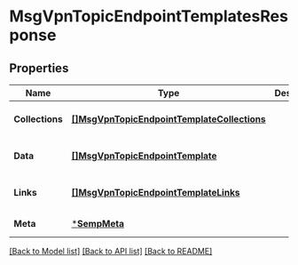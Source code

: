 # MsgVpnTopicEndpointTemplatesResponse

## Properties
Name | Type | Description | Notes
------------ | ------------- | ------------- | -------------
**Collections** | [**[]MsgVpnTopicEndpointTemplateCollections**](MsgVpnTopicEndpointTemplateCollections.md) |  | [optional] [default to null]
**Data** | [**[]MsgVpnTopicEndpointTemplate**](MsgVpnTopicEndpointTemplate.md) |  | [optional] [default to null]
**Links** | [**[]MsgVpnTopicEndpointTemplateLinks**](MsgVpnTopicEndpointTemplateLinks.md) |  | [optional] [default to null]
**Meta** | [***SempMeta**](SempMeta.md) |  | [default to null]

[[Back to Model list]](../README.md#documentation-for-models) [[Back to API list]](../README.md#documentation-for-api-endpoints) [[Back to README]](../README.md)

